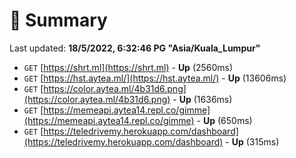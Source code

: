 # 📖 Summary
Last updated: **18/5/2022, 6:32:46 PG "Asia/Kuala_Lumpur"**

- `GET` [https://shrt.ml](https://shrt.ml) - **Up** (2560ms)
- `GET` [https://hst.aytea.ml/](https://hst.aytea.ml/) - **Up** (13606ms)
- `GET` [https://color.aytea.ml/4b31d6.png](https://color.aytea.ml/4b31d6.png) - **Up** (1636ms)
- `GET` [https://memeapi.aytea14.repl.co/gimme](https://memeapi.aytea14.repl.co/gimme) - **Up** (650ms)
- `GET` [https://teledrivemy.herokuapp.com/dashboard](https://teledrivemy.herokuapp.com/dashboard) - **Up** (315ms)

